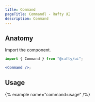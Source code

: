 ```yaml
---
title: Command
pageTitle: Commandl - Rafty UI
description: Command
---
```


## Anatomy

Import the component.

```jsx
import { Command } from "@rafty/ui";

<Command />;
```

## Usage

{% example name="command:usage" /%}

